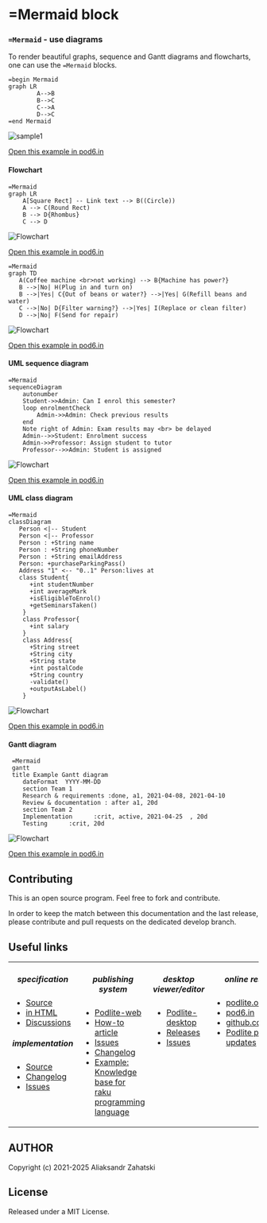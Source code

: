 # =Mermaid block

### `=Mermaid` - use diagrams

To render beautiful graphs, sequence and Gantt diagrams and flowcharts, one can use the `=Mermaid` blocks.

```
=begin Mermaid
graph LR
        A-->B
        B-->C
        C-->A
        D-->C
=end Mermaid
```

![sample1](./doc/diagram-sample1.png)

[Open this example in pod6.in](https://pod6.in/#p=%3Dbegin+Mermaid%0Agraph+LR%0A++++++++A-->B%0A++++++++B-->C%0A++++++++C-->A%0A++++++++D-->C%0A%3Dend+Mermaid)

#### Flowchart

```
=Mermaid
graph LR
    A[Square Rect] -- Link text --> B((Circle))
    A --> C(Round Rect)
    B --> D{Rhombus}
    C --> D
```

![Flowchart](./doc/diagram-sample2.png)

[Open this example in pod6.in](https://pod6.in/#p=%3DMermaid%0Agraph+LR%0A++++A%5BSquare+Rect%5D+--+Link+text+-->+B%28%28Circle%29%29%0A++++A+-->+C%28Round+Rect%29%0A++++B+-->+D%7BRhombus%7D%0A++++C+-->+D)

```
=Mermaid
graph TD
   A(Coffee machine <br>not working) --> B{Machine has power?}
   B -->|No| H(Plug in and turn on)
   B -->|Yes| C{Out of beans or water?} -->|Yes| G(Refill beans and water)
   C -->|No| D{Filter warning?} -->|Yes| I(Replace or clean filter)
   D -->|No| F(Send for repair)
```

![Flowchart](./doc/diagram-sample6.png)

[Open this example in pod6.in](https://pod6.in/#p=%3DMermaid%0Agraph+TD%0A+++A%28Coffee+machine+<br>not+working%29+-->+B%7BMachine+has+power%3F%7D%0A+++B+-->%7CNo%7C+H%28Plug+in+and+turn+on%29%0A+++B+-->%7CYes%7C+C%7BOut+of+beans+or+water%3F%7D+-->%7CYes%7C+G%28Refill+beans+and+water%29%0A+++C+-->%7CNo%7C+D%7BFilter+warning%3F%7D+-->%7CYes%7C+I%28Replace+or+clean+filter%29%0A+++D+-->%7CNo%7C+F%28Send+for+repair%29)

#### UML sequence diagram

```
=Mermaid
sequenceDiagram
    autonumber
    Student->>Admin: Can I enrol this semester?
    loop enrolmentCheck
        Admin->>Admin: Check previous results
    end
    Note right of Admin: Exam results may <br> be delayed
    Admin-->>Student: Enrolment success
    Admin->>Professor: Assign student to tutor
    Professor-->>Admin: Student is assigned
```

![Flowchart](./doc/diagram-sample3.png)

[Open this example in pod6.in](https://pod6.in/#p=%3DMermaid%0AsequenceDiagram%0A++++autonumber%0A++++Student->>Admin%3A+Can+I+enrol+this+semester%3F%0A++++loop+enrolmentCheck%0A++++++++Admin->>Admin%3A+Check+previous+results%0A++++end%0A++++Note+right+of+Admin%3A+Exam+results+may+<br>+be+delayed%0A++++Admin-->>Student%3A+Enrolment+success%0A++++Admin->>Professor%3A+Assign+student+to+tutor%0A++++Professor-->>Admin%3A+Student+is+assigned)

#### UML class diagram

```
=Mermaid
classDiagram
   Person <|-- Student
   Person <|-- Professor
   Person : +String name
   Person : +String phoneNumber
   Person : +String emailAddress
   Person: +purchaseParkingPass()
   Address "1" <-- "0..1" Person:lives at
   class Student{
      +int studentNumber
      +int averageMark
      +isEligibleToEnrol()
      +getSeminarsTaken()
    }
    class Professor{
      +int salary
    }
    class Address{
      +String street
      +String city
      +String state
      +int postalCode
      +String country
      -validate()
      +outputAsLabel()
    }
```

![Flowchart](./doc/diagram-sample4.png)

[Open this example in pod6.in](https://pod6.in/#p=%3DMermaid%0AclassDiagram%0A+++Person+<%7C--+Student%0A+++Person+<%7C--+Professor%0A+++Person+%3A+%2BString+name%0A+++Person+%3A+%2BString+phoneNumber%0A+++Person+%3A+%2BString+emailAddress%0A+++Person%3A+%2BpurchaseParkingPass%28%29%0A+++Address+"1"+<--+"0..1"+Person%3Alives+at%0A+++class+Student%7B%0A++++++%2Bint+studentNumber%0A++++++%2Bint+averageMark%0A++++++%2BisEligibleToEnrol%28%29%0A++++++%2BgetSeminarsTaken%28%29%0A++++%7D%0A++++class+Professor%7B%0A++++++%2Bint+salary%0A++++%7D%0A++++class+Address%7B%0A++++++%2BString+street%0A++++++%2BString+city%0A++++++%2BString+state%0A++++++%2Bint+postalCode%0A++++++%2BString+country%0A++++++-validate%28%29%0A++++++%2BoutputAsLabel%28%29%0A++++%7D)

#### Gantt diagram

```
 =Mermaid
 gantt
 title Example Gantt diagram
    dateFormat  YYYY-MM-DD
    section Team 1
    Research & requirements :done, a1, 2021-04-08, 2021-04-10
    Review & documentation : after a1, 20d
    section Team 2
    Implementation      :crit, active, 2021-04-25  , 20d
    Testing      :crit, 20d
```

![Flowchart](./doc/diagram-sample5.png)

[Open this example in pod6.in](https://pod6.in/#p=+%3DMermaid%0A+gantt%0A+title+Example+Gantt+diagram%0A++++dateFormat++YYYY-MM-DD%0A++++section+Team+1%0A++++Research+%26+requirements+%3Adone%2C+a1%2C+2021-04-08%2C+2021-04-10%0A++++Review+%26+documentation+%3A+after+a1%2C+20d%0A++++section+Team+2%0A++++Implementation++++++%3Acrit%2C+active%2C+2021-04-25++%2C+20d%0A++++Testing++++++%3Acrit%2C+20d)

## Contributing

This is an open source program. Feel free to fork and contribute.

In order to keep the match between this documentation and the last release, please contribute and pull requests on the dedicated develop branch.

## Useful links

<div align="center">
<table border=0><tr><td valign=top><div align="center">

##### specification

</div>

- [Source](https://github.com/podlite/podlite-specs)
- [in HTML](https://podlite.org/specification)
- [Discussions](https://github.com/podlite/podlite-specs/discussions)

<div align="center">

##### implementation

</div>

- [Source](https://github.com/podlite/podlite)
- [Changelog](https://github.com/podlite/podlite/releases)
- [Issues](https://github.com/podlite/podlite/issues)

</td><td valign=top><div align="center">

##### publishing system

</div>

- [Podlite-web](https://github.com/podlite/podlite-web)
- [How-to article](https://zahatski.com/2022/8/23/1/start-you-own-blog-site-with-podlite-for-web)
- [Issues](https://github.com/podlite/podlite-specs/issues)
- [Changelog](https://github.com/podlite/podlite-web/releases)
- [Example: Knowledge base for <br/> raku programming language](https://raku-knowledge-base.podlite.org/)

</td><td valign=top><div align="center">
  
##### desktop viewer/editor

</div>

- [Podlite-desktop](https://github.com/podlite/podlite-desktop)
- [Releases](https://github.com/podlite/podlite-desktop/releases)
- [Issues](https://github.com/podlite/podlite-desktop/issues)

</td><td valign=top><div align="center">

##### online resurces

 </div>

- [podlite.org](https://podlite.org)
- [pod6.in](https://pod6.in/)
- [github.com/podlite](https://github.com/podlite/)
- [Podlite project updates](https://podlite.org/contents)

</td></tr></table>
</div>

## AUTHOR

Copyright (c) 2021-2025 Aliaksandr Zahatski

## License

Released under a MIT License.

